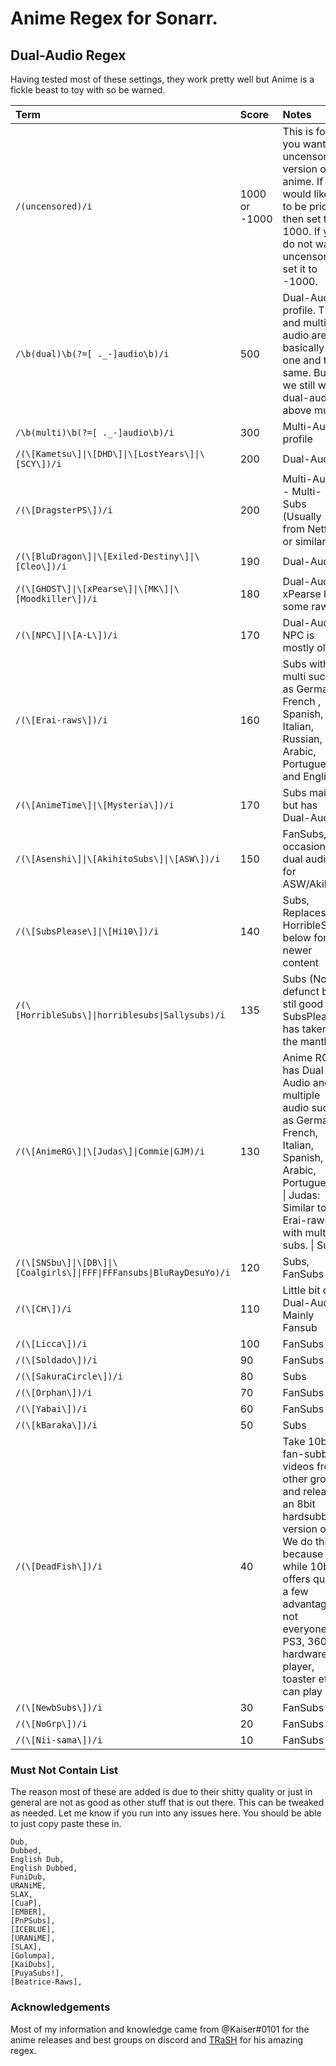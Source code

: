 # Anime Regex for Sonarr.

## Dual-Audio Regex
Having tested most of these settings, they work pretty well but Anime is a fickle beast to toy with so be warned. 

| Term | Score | Notes |
| :-- | :-- | :-- |
| `/(uncensored)/i`                                                         | 1000 or -1000 | This is for if you want the uncensored version of anime. If you would like it to be priority then set to 1000. If you do not want uncensored set it to -1000.
| `/\b(dual)\b(?=[ ._-]audio\b)/i`                                          | 500 | Dual-Audio profile. This and multi-audio are basically one and the same. But we still want dual-audio above multi.|
| `/\b(multi)\b(?=[ ._-]audio\b)/i`                                         | 300 | Multi-Audio profile |
| `/(\[Kametsu\]\|\[DHD\]\|\[LostYears\]\|\[SCY\])/i`                       | 200 | Dual-Audio |
| `/(\[DragsterPS\])/i`                                                     | 200 | Multi-Audio - Multi-Subs (Usually from Netflix or similar) |
| `/(\[BluDragon\]\|\[Exiled-Destiny\]\|\[Cleo\])/i`                        | 190 | Dual-Audio |
| `/(\[GHOST\]\|\[xPearse\]\|\[MK\]\|\[Moodkiller\])/i`                     | 180 | Dual-Audio \| xPearse has some raws. |
| `/(\[NPC\]\|\[A-L\])/i`                                                   | 170 | Dual-Audio \| NPC is mostly older. |
| `/(\[Erai-raws\])/i`                                                      | 160 | Subs with multi such as German, French , Spanish, Italian, Russian, Arabic, Portuguese and English |
| `/(\[AnimeTime\]\|\[Mysteria\])/i`                                        | 170 | Subs mainly but has Dual-Audio |
| `/(\[Asenshi\]\|\[AkihitoSubs\]\|\[ASW\])/i`                              | 150 | FanSubs, occasional dual audio for ASW/Akihito |
| `/(\[SubsPlease\]\|\[Hi10\])/i`                                           | 140 | Subs, Replaces HorribleSubs below for newer content |
| `/(\[HorribleSubs\]\|horriblesubs\|Sallysubs)/i`                          | 135 | Subs (Now defunct but stil good SubsPlease has taken the mantle.) |
| `/(\[AnimeRG\]\|\[Judas\]\|Commie\|GJM)/i`                                | 130 | Anime RG has Dual Audio and multiple audio such as German, French, Italian, Spanish, Arabic, Portuguese. \| Judas: Similar to Erai-raws with multi subs. \| Subs |
| `/(\[SNSbu\]\|\[DB\]\|\[Coalgirls\]\|FFF\|FFFansubs\|BluRayDesuYo)/i`     | 120 | Subs, FanSubs |
| `/(\[CH\])/i`                                                             | 110 | Little bit of Dual-Audio \| Mainly Fansub |
| `/(\[Licca\])/i`                                                          | 100 | FanSubs |
| `/(\[Soldado\])/i`                                                        | 90  | FanSubs |
| `/(\[SakuraCircle\])/i`                                                   | 80  | Subs |
| `/(\[Orphan\])/i`                                                         | 70  | FanSubs |
| `/(\[Yabai\])/i`                                                          | 60  | FanSubs |
| `/(\[kBaraka\])/i`                                                        | 50  | Subs |
| `/(\[DeadFish\])/i`                                                       | 40  | Take 10bit fan-subbed videos from other groups and release an 8bit hardsubbed version of it. We do this because while 10bit offers quite a few advantages, not everyone's PS3, 360, hardware player, toaster etc can play it. |
| `/(\[NewbSubs\])/i`                                                       | 30  | FanSubs |
| `/(\[NoGrp\])/i`                                                          | 20  | FanSubs |
| `/(\[Nii-sama\])/i`                                                       | 10  | FanSubs |

### Must Not Contain List
The reason most of these are added is due to their shitty quality or just in general are not as good as other stuff that is out there. This can be tweaked as needed. Let me know if you run into any issues here. You should be able to just copy paste these in.
```
Dub,
Dubbed,
English Dub,
English Dubbed,
FuniDub,
URANiME,
SLAX,
[CuaP],
[EMBER],
[PnPSubs],
[ICEBLUE],
[URANiME],
[SLAX],
[Golumpa],
[KaiDubs],
[PuyaSubs!],
[Beatrice-Raws],
```

### Acknowledgements
Most of my information and knowledge came from @Kaiser#0101 for the anime releases and best groups on discord and [TRaSH](https://trash-guides.info/) for his amazing regex.
